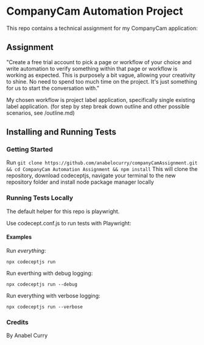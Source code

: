# CompanyCam Automation Project

This repo contains a technical assignment for my CompanyCam application:

## Assignment

"Create a free trial account to pick a page or workflow of your choice and write automation to verify something within that page or workflow is working as expected. This is purposely a bit vague, allowing your creativity to shine. No need to spend too much time on the project. It's just something for us to start the conversation with."

My chosen workflow is project label application, specifically single existing label application. (for step by step break down outline and other possible scenarios, see /outline.md)

## Installing and Running Tests

### Getting Started

Run `git clone https://github.com/anabelocurry/companyCamAssignment.git && cd CompanyCam Automation Assignment && npm install`
This will clone the repository, download codeceptjs, navigate your terminal to the new repository folder and install node package manager locally

### Running Tests Locally

The default helper for this repo is playwright.

Use codecept.conf.js to run tests with Playwright:

#### Examples

Run _everything_:

`npx codeceptjs run`

Run everthing with debug logging:

`npx codeceptjs run --debug`

Run everything with verbose logging:

`npx codeceptjs run --verbose`

### Credits

By Anabel Curry
